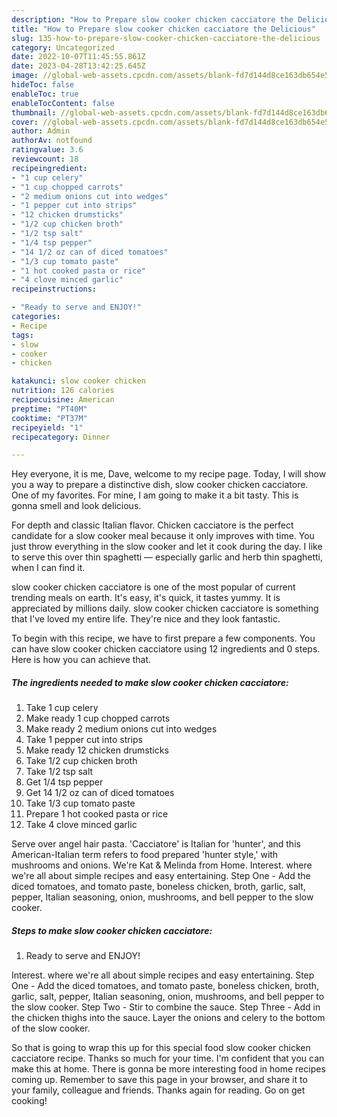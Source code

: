 ```yaml
---
description: "How to Prepare slow cooker chicken cacciatore the Delicious"
title: "How to Prepare slow cooker chicken cacciatore the Delicious"
slug: 135-how-to-prepare-slow-cooker-chicken-cacciatore-the-delicious
category: Uncategorized
date: 2022-10-07T11:45:55.861Z
date: 2023-04-28T13:42:25.645Z
image: //global-web-assets.cpcdn.com/assets/blank-fd7d144d8ce163db654e5a02c40b08a2775adb7897d16e4062681dc7e1b2800f.png
hideToc: false
enableToc: true
enableTocContent: false
thumbnail: //global-web-assets.cpcdn.com/assets/blank-fd7d144d8ce163db654e5a02c40b08a2775adb7897d16e4062681dc7e1b2800f.png
cover: //global-web-assets.cpcdn.com/assets/blank-fd7d144d8ce163db654e5a02c40b08a2775adb7897d16e4062681dc7e1b2800f.png
author: Admin
authorAv: notfound
ratingvalue: 3.6
reviewcount: 18
recipeingredient:
- "1 cup celery"
- "1 cup chopped carrots"
- "2 medium onions cut into wedges"
- "1 pepper cut into strips"
- "12 chicken drumsticks"
- "1/2 cup chicken broth"
- "1/2 tsp salt"
- "1/4 tsp pepper"
- "14 1/2 oz can of diced tomatoes"
- "1/3 cup tomato paste"
- "1 hot cooked pasta or rice"
- "4 clove minced garlic"
recipeinstructions:

- "Ready to serve and ENJOY!"
categories:
- Recipe
tags:
- slow
- cooker
- chicken

katakunci: slow cooker chicken 
nutrition: 126 calories
recipecuisine: American
preptime: "PT40M"
cooktime: "PT37M"
recipeyield: "1"
recipecategory: Dinner

---
```



Hey everyone, it is me, Dave, welcome to my recipe page. Today, I will show you a way to prepare a distinctive dish, slow cooker chicken cacciatore. One of my favorites. For mine, I am going to make it a bit tasty. This is gonna smell and look delicious.

For depth and classic Italian flavor. Chicken cacciatore is the perfect candidate for a slow cooker meal because it only improves with time. You just throw everything in the slow cooker and let it cook during the day. I like to serve this over thin spaghetti — especially garlic and herb thin spaghetti, when I can find it.

slow cooker chicken cacciatore is one of the most popular of current trending meals on earth. It's easy, it's quick, it tastes yummy. It is appreciated by millions daily. slow cooker chicken cacciatore is something that I've loved my entire life. They're nice and they look fantastic.


To begin with this recipe, we have to first prepare a few components. You can have slow cooker chicken cacciatore using 12 ingredients and 0 steps. Here is how you can achieve that.

<!--inarticleads1-->

##### The ingredients needed to make slow cooker chicken cacciatore:

1. Take 1 cup celery
1. Make ready 1 cup chopped carrots
1. Make ready 2 medium onions cut into wedges
1. Take 1 pepper cut into strips
1. Make ready 12 chicken drumsticks
1. Take 1/2 cup chicken broth
1. Take 1/2 tsp salt
1. Get 1/4 tsp pepper
1. Get 14 1/2 oz can of diced tomatoes
1. Take 1/3 cup tomato paste
1. Prepare 1 hot cooked pasta or rice
1. Take 4 clove minced garlic


Serve over angel hair pasta. &#39;Cacciatore&#39; is Italian for &#39;hunter&#39;, and this American-Italian term refers to food prepared &#39;hunter style,&#39; with mushrooms and onions. We&#39;re Kat &amp; Melinda from Home. Interest. where we&#39;re all about simple recipes and easy entertaining. Step One - Add the diced tomatoes, and tomato paste, boneless chicken, broth, garlic, salt, pepper, Italian seasoning, onion, mushrooms, and bell pepper to the slow cooker. 

<!--inarticleads2-->

##### Steps to make slow cooker chicken cacciatore:


1. Ready to serve and ENJOY!

Interest. where we&#39;re all about simple recipes and easy entertaining. Step One - Add the diced tomatoes, and tomato paste, boneless chicken, broth, garlic, salt, pepper, Italian seasoning, onion, mushrooms, and bell pepper to the slow cooker. Step Two - Stir to combine the sauce. Step Three - Add in the chicken thighs into the sauce. Layer the onions and celery to the bottom of the slow cooker. 

So that is going to wrap this up for this special food slow cooker chicken cacciatore recipe. Thanks so much for your time. I'm confident that you can make this at home. There is gonna be more interesting food in home recipes coming up. Remember to save this page in your browser, and share it to your family, colleague and friends. Thanks again for reading. Go on get cooking!
